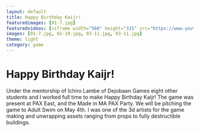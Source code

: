 ```yaml
---
layout: default
title: Happy Birthday Kaijr!
featuredimages: [01-7.jpg]
featuredvideos: [<iframe width="560" height="315" src="https://www.youtube.com/embed/mgxDuZaSL1c" frameborder="0" allowfullscreen></iframe>]
images: [01-7.jpg, 02-10.jpg, 03-11.jpg, 03-11.jpg]
theme: light
category: game
---
```


# Happy Birthday Kaijr!

Under the mentorship of Ichiro Lambe of Dejobaan Games eight other students and I worked full time to make Happy Birthday Kaijr! The game was present at PAX East, and the Made in MA PAX Party. We will be pitching the game to Adult Swim on May 4th. I was one of the 3d artists for the game making and unwrapping assets ranging from props to fully destructible buildings. 
